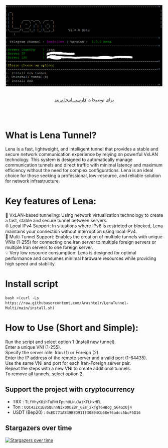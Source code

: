 <div align="center"><img src="https://raw.githubusercontent.com/Arashtelr/LenaTunnel-Multi/main/lena.PNG" width="500"></div>
<div align="center"><br>

  برای توضیحات <a href="https://github.com/Arashtelr/LenaTunnel-Multi/blob/main/README-fa.md"> فارسی اینجا بزنید </a>

</div>
<br><br>

# What is Lena Tunnel?

Lena is a fast, lightweight, and intelligent tunnel that provides a stable and secure network communication experience by relying on powerful VxLAN technology. This system is designed to automatically manage communication tunnels and direct traffic with minimal latency and maximum efficiency without the need for complex configurations. Lena is an ideal choice for those seeking a professional, low-resource, and reliable solution for network infrastructure.

# Key features of Lena:

🚀 VxLAN-based tunneling: Using network virtualization technology to create a fast, stable and secure tunnel between servers. <br>
🌐 Local IPv4 Support: In situations where IPv6 is restricted or blocked, Lena maintains your connection without interruption using local IPv4.<br>
🔄 Multi-Tunnel Support: Enables the creation of multiple tunnels with unique VNIs (1-255) for connecting one Iran server to multiple foreign servers or multiple Iran servers to one foreign server.<br>
💡 Very low resource consumption: Lena is designed for optimal performance and consumes minimal hardware resources while providing high speed and stability.<br>

# Install script
```
bash <(curl -Ls https://raw.githubusercontent.com/Arashtelr/LenaTunnel-Multi/main/install.sh)
```
# How to Use (Short and Simple):

Run the script and select option 1 (Install new tunnel).<br>
Enter a unique VNI (1-255).<br>
Specify the server role: Iran (1) or Foreign (2).<br>
Enter the IP address of the remote server and a valid port (1-64435).<br>
Use the same VNI and port for each Iran-Foreign server pair.<br>
Repeat the steps with a new VNI to create additional tunnels.<br>
To remove all tunnels, select option 2.<br>

## Support the project with cryptocurrency
- TRX : `TLfVhyK6ihTuPNtFpuhULNuJaiKFLHxMFL`
- Ton : `UQC42Zx1E8SQunnNIx00UZBr_GEs_2kTgT6HBcg_S64GzUj4`
- USDT (Bep20) : `0xED771A849B8D911f30804Cb68e76adcc5bcF5D16`

## Stargazers over time
[![Stargazers over time](https://starchart.cc/MrAminiDev/LenaTunnel.svg?variant=adaptive)](https://starchart.cc/MrAminiDev/LenaTunnel)
